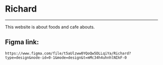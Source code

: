 # Richard

*******

This website is about foods and cafe abouts.

## Figma link:
```
https://www.figma.com/file/t5aUlzww0YQoQw5DLLqiYa/Richard?type=design&node-id=0-1&mode=design&t=mMc34h4uhnhlNIkF-0
```